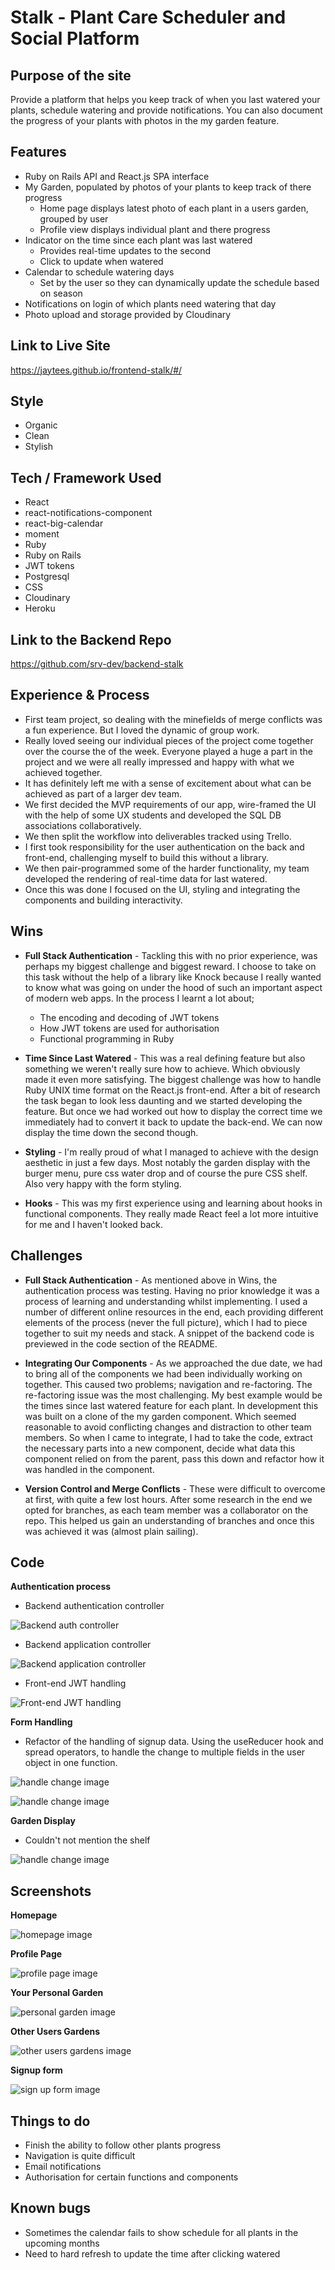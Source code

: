 # Stalk - Plant Care Scheduler and Social Platform

## Purpose of the site

Provide a platform that helps you keep track of when you last watered your plants, schedule watering and provide notifications. You can also document the progress of your plants with photos in the my garden feature.

## Features

- Ruby on Rails API and React.js SPA interface
- My Garden, populated by photos of your plants to keep track of there progress
  - Home page displays latest photo of each plant in a users garden, grouped by user
  - Profile view displays individual plant and there progress
- Indicator on the time since each plant was last watered
  - Provides real-time updates to the second
  - Click to update when watered
- Calendar to schedule watering days
  - Set by the user so they can dynamically update the schedule based on season
- Notifications on login of which plants need watering that day
- Photo upload and storage provided by Cloudinary

## Link to Live Site

https://jaytees.github.io/frontend-stalk/#/

## Style

- Organic
- Clean
- Stylish

## Tech / Framework Used

- React
- react-notifications-component
- react-big-calendar
- moment
- Ruby
- Ruby on Rails
- JWT tokens
- Postgresql
- CSS
- Cloudinary
- Heroku

## Link to the Backend Repo

https://github.com/srv-dev/backend-stalk

## Experience & Process

- First team project, so dealing with the minefields of merge conflicts was a fun experience. But I loved the dynamic of group work.
- Really loved seeing our individual pieces of the project come together over the course the of the week. Everyone played a huge a part in the project and we were all really impressed and happy with what we achieved together.
- It has definitely left me with a sense of excitement about what can be achieved as part of a larger dev team.
- We first decided the MVP requirements of our app, wire-framed the UI with the help of some UX students and developed the SQL DB associations collaboratively.
- We then split the workflow into deliverables tracked using Trello.
- I first took responsibility for the user authentication on the back and front-end, challenging myself to build this without a library.
- We then pair-programmed some of the harder functionality, my team developed the rendering of real-time data for last watered.
- Once this was done I focused on the UI, styling and integrating the components and building interactivity.

## Wins

- **Full Stack Authentication** - Tackling this with no prior experience, was perhaps my biggest challenge and biggest reward. I choose to take on this task without the help of a library like Knock because I really wanted to know what was going on under the hood of such an important aspect of modern web apps. In the process I learnt a lot about;

  - The encoding and decoding of JWT tokens
  - How JWT tokens are used for authorisation
  - Functional programming in Ruby

- **Time Since Last Watered** - This was a real defining feature but also something we weren't really sure how to achieve. Which obviously made it even more satisfying. The biggest challenge was how to handle Ruby UNIX time format on the React.js front-end. After a bit of research the task began to look less daunting and we started developing the feature. But once we had worked out how to display the correct time we immediately had to convert it back to update the back-end. We can now display the time down the second though.

- **Styling** - I'm really proud of what I managed to achieve with the design aesthetic in just a few days. Most notably the garden display with the burger menu, pure css water drop and of course the pure CSS shelf. Also very happy with the form styling.

- **Hooks** - This was my first experience using and learning about hooks in functional components. They really made React feel a lot more intuitive for me and I haven't looked back.

## Challenges

- **Full Stack Authentication** - As mentioned above in Wins, the authentication process was testing. Having no prior knowledge it was a process of learning and understanding whilst implementing. I used a number of different online resources in the end, each providing different elements of the process (never the full picture), which I had to piece together to suit my needs and stack. A snippet of the backend code is previewed in the code section of the README.

- **Integrating Our Components** - As we approached the due date, we had to bring all of the components we had been individually working on together. This caused two problems; navigation and re-factoring. The re-factoring issue was the most challenging. My best example would be the times since last watered feature for each plant. In development this was built on a clone of the my garden component. Which seemed reasonable to avoid conflicting changes and distraction to other team members. So when I came to integrate, I had to take the code, extract the necessary parts into a new component, decide what data this component relied on from the parent, pass this down and refactor how it was handled in the component.

- **Version Control and Merge Conflicts** - These were difficult to overcome at first, with quite a few lost hours. After some research in the end we opted for branches, as each team member was a collaborator on the repo. This helped us gain an understanding of branches and once this was achieved it was (almost plain sailing).

## Code

**Authentication process**

- Backend authentication controller

![Backend auth controller](./public/readme-images/backend-auth1.png)

- Backend application controller

![Backend application controller](./public/readme-images/backend-auth2.png)

- Front-end JWT handling

![Front-end JWT handling](./public/readme-images/backend-auth3.png)

**Form Handling**

- Refactor of the handling of signup data. Using the useReducer hook and spread operators, to handle the change to multiple fields in the user object in one function.

![handle change image](./public/readme-images/handle-change.png)

![handle change image](./public/readme-images/use-reducer-code.png)

**Garden Display**

- Couldn't not mention the shelf

![handle change image](./public/readme-images/shelf-css.png)

## Screenshots

**Homepage**

![homepage image](./public/readme-images/homepage.png)

**Profile Page**

![profile page image](./public/readme-images/profile-page.png)

**Your Personal Garden**

![personal garden image](./public/readme-images/your-garden.png)

**Other Users Gardens**

![other users gardens image](./public/readme-images/other-users-gardens.png)

**Signup form**

![sign up form image](./public/readme-images/signup-form.png)

## Things to do

- Finish the ability to follow other plants progress
- Navigation is quite difficult
- Email notifications
- Authorisation for certain functions and components

## Known bugs

- Sometimes the calendar fails to show schedule for all plants in the upcoming months
- Need to hard refresh to update the time after clicking watered
